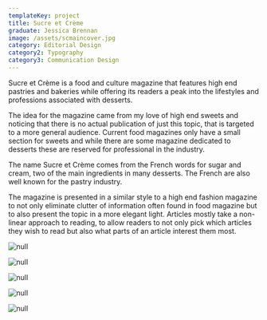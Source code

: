 ```yaml
---
templateKey: project
title: Sucre et Crème
graduate: Jessica Brennan
image: /assets/scmaincover.jpg
category: Editorial Design
category2: Typography
category3: Communication Design
---
```

Sucre et Crème is a food and culture magazine that features high end pastries and bakeries while offering its readers a peak into the lifestyles and professions associated with desserts.  

The idea for the magazine came from my love of high end sweets and noticing that there is no actual publication of just this topic, that is targeted to a more general audience. Current food magazines only have a small section for sweets and while there are some magazine dedicated to desserts these are reserved for professional in the industry. 

The name Sucre et Crème comes from the French words for sugar and cream, two of the main ingredients in many desserts. The French are also well known for the pastry industry. 

The magazine is presented in a similar style to a high end fashion magazine to not only eliminate clutter of information often found in food magazine but to also present the topic in a more elegant light. Articles mostly take a non-linear approach to reading, to allow readers to not only pick which articles they wish to read but also what parts of an article interest them most. 

![null](/assets/sccovers02.jpg)

![null](/assets/scspread03.jpg)

![null](/assets/scspread04.jpg)

![null](/assets/sczoom01.jpg)

![null](/assets/sczoom02.jpg)
